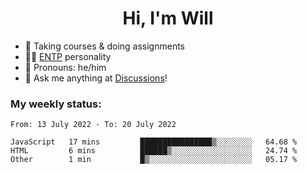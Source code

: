 <h1 align="center">Hi, I'm Will</h1>


-   :seedling: Taking courses & doing assignments
-   :man_scientist: [ENTP](https://www.16personalities.com/entp-personality) personality
-   :man: Pronouns: he/him
-   :thought_balloon: Ask me anything at [Discussions](https://github.com/willjoje/willjoje/discussions/new)!

### My weekly status:
<!--START_SECTION:waka-->

```text
From: 13 July 2022 - To: 20 July 2022

JavaScript   17 mins         ████████████████▒░░░░░░░░   64.68 %
HTML         6 mins          ██████▒░░░░░░░░░░░░░░░░░░   24.74 %
Other        1 min           █▒░░░░░░░░░░░░░░░░░░░░░░░   05.17 %
```

<!--END_SECTION:waka-->
